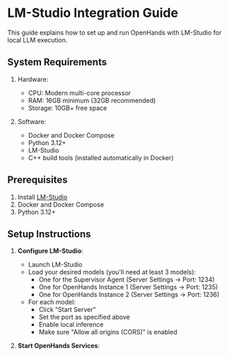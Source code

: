 # LM-Studio Integration Guide

This guide explains how to set up and run OpenHands with LM-Studio for local LLM execution.

## System Requirements

1. Hardware:
   - CPU: Modern multi-core processor
   - RAM: 16GB minimum (32GB recommended)
   - Storage: 10GB+ free space

2. Software:
   - Docker and Docker Compose
   - Python 3.12+
   - LM-Studio
   - C++ build tools (installed automatically in Docker)

## Prerequisites

1. Install [LM-Studio](https://lmstudio.ai/)
2. Docker and Docker Compose
3. Python 3.12+

## Setup Instructions

1. **Configure LM-Studio**:
   - Launch LM-Studio
   - Load your desired models (you'll need at least 3 models):
     - One for the Supervisor Agent (Server Settings -> Port: 1234)
     - One for OpenHands Instance 1 (Server Settings -> Port: 1235)
     - One for OpenHands Instance 2 (Server Settings -> Port: 1236)
   - For each model:
     - Click "Start Server"
     - Set the port as specified above
     - Enable local inference
     - Make sure "Allow all origins (CORS)" is enabled

2. **Start OpenHands Services**:
   
